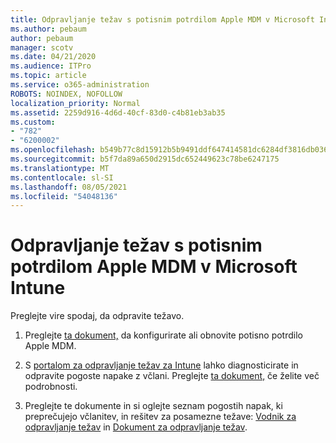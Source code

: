 ```yaml
---
title: Odpravljanje težav s potisnim potrdilom Apple MDM v Microsoft Intune
ms.author: pebaum
author: pebaum
manager: scotv
ms.date: 04/21/2020
ms.audience: ITPro
ms.topic: article
ms.service: o365-administration
ROBOTS: NOINDEX, NOFOLLOW
localization_priority: Normal
ms.assetid: 2259d916-4d6d-40cf-83d0-c4b81eb3ab35
ms.custom:
- "782"
- "6200002"
ms.openlocfilehash: b549b77c8d15912b5b9491ddf647414581dc6284df3816db0368bbc8470346eb
ms.sourcegitcommit: b5f7da89a650d2915dc652449623c78be6247175
ms.translationtype: MT
ms.contentlocale: sl-SI
ms.lasthandoff: 08/05/2021
ms.locfileid: "54048136"
---
```

# <a name="troubleshoot-issues-with-apple-mdm-push-certificate-in-microsoft-intune"></a>Odpravljanje težav s potisnim potrdilom Apple MDM v Microsoft Intune

Preglejte vire spodaj, da odpravite težavo.
  
1. Preglejte [ta dokument,](https://docs.microsoft.com/intune/apple-mdm-push-certificate-get) da konfigurirate ali obnovite potisno potrdilo Apple MDM.

2. S [portalom za odpravljanje težav za Intune](https://devicemanagement.microsoft.com/#blade/Microsoft_Intune_DeviceSettings/TroubleshootBlade) lahko diagnosticirate in odpravite pogoste napake z včlani. Preglejte [ta dokument,](https://docs.microsoft.com/intune/help-desk-operators) če želite več podrobnosti.

3. Preglejte te dokumente in si oglejte seznam pogostih napak, ki preprečujejo včlanitev, in rešitev za posamezne težave: [Vodnik za odpravljanje težav](https://support.microsoft.com/help/4039809/troubleshooting-ios-device-enrollment-in-intune) in [Dokument za odpravljanje težav](https://docs.microsoft.com/troubleshoot/mem/intune/troubleshoot-device-enrollment-in-intune).
